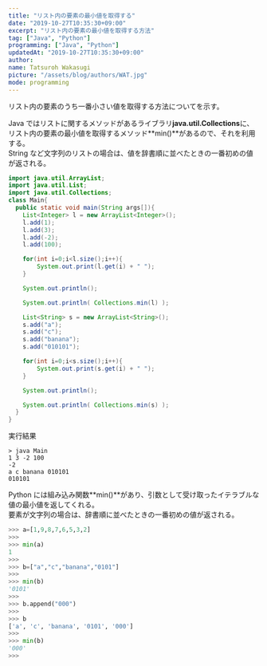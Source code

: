 ```yaml
---
title: "リスト内の要素の最小値を取得する"
date: "2019-10-27T10:35:30+09:00"
excerpt: "リスト内の要素の最小値を取得する方法"
tag: ["Java", "Python"]
programming: ["Java", "Python"]
updatedAt: "2019-10-27T10:35:30+09:00"
author:
name: Tatsuroh Wakasugi
picture: "/assets/blog/authors/WAT.jpg"
mode: programming
---
```


リスト内の要素のうち一番小さい値を取得する方法についてを示す。

<div class="note_content_by_programming_language" id="note_content_Java">

Java ではリストに関するメソッドがあるライブラリ**java.util.Collections**に、リスト内の要素の最小値を取得するメソッド**min()**があるので、それを利用する。  
String など文字列のリストの場合は、値を辞書順に並べたときの一番初めの値が返される。

```java
import java.util.ArrayList;
import java.util.List;
import java.util.Collections;
class Main{
  public static void main(String args[]){
    List<Integer> l = new ArrayList<Integer>();
    l.add(1);
    l.add(3);
    l.add(-2);
    l.add(100);

    for(int i=0;i<l.size();i++){
        System.out.print(l.get(i) + " ");
    }

    System.out.println();

    System.out.println( Collections.min(l) );

    List<String> s = new ArrayList<String>();
    s.add("a");
    s.add("c");
    s.add("banana");
    s.add("010101");

    for(int i=0;i<s.size();i++){
        System.out.print(s.get(i) + " ");
    }

    System.out.println();

    System.out.println( Collections.min(s) );
  }
}
```

実行結果

```
> java Main
1 3 -2 100
-2
a c banana 010101
010101
```

</div>
<div class="note_content_by_programming_language" id="note_content_Python">

Python には組み込み関数**min()**があり、引数として受け取ったイテラブルな値の最小値を返してくれる。  
要素が文字列の場合は、辞書順に並べたときの一番初めの値が返される。

```python
>>> a=[1,9,8,7,6,5,3,2]
>>>
>>> min(a)
1
>>>
>>> b=["a","c","banana","0101"]
>>>
>>> min(b)
'0101'
>>>
>>> b.append("000")
>>>
>>> b
['a', 'c', 'banana', '0101', '000']
>>>
>>> min(b)
'000'
>>>
```

</div>
